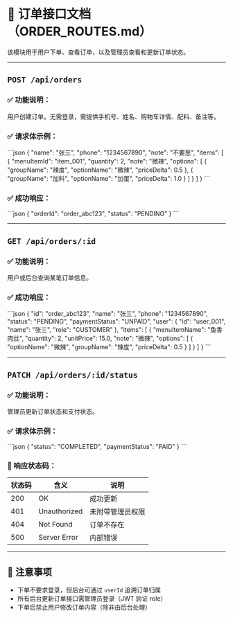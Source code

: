 # 🛒 订单接口文档（ORDER_ROUTES.md）

该模块用于用户下单、查看订单，以及管理员查看和更新订单状态。

---

## `POST /api/orders`

### ✅ 功能说明：
用户创建订单。无需登录，需提供手机号、姓名、购物车详情、配料、备注等。

### ✅ 请求体示例：
\`\`\`json
{
  "name": "张三",
  "phone": "1234567890",
  "note": "不要葱",
  "items": [
    {
      "menuItemId": "item_001",
      "quantity": 2,
      "note": "微辣",
      "options": [
        { "groupName": "辣度", "optionName": "微辣", "priceDelta": 0.5 },
        { "groupName": "加料", "optionName": "加蛋", "priceDelta": 1.0 }
      ]
    }
  ]
}
\`\`\`

### ✅ 成功响应：
\`\`\`json
{
  "orderId": "order_abc123",
  "status": "PENDING"
}
\`\`\`

---

## `GET /api/orders/:id`

### ✅ 功能说明：
用户或后台查询某笔订单信息。

### ✅ 成功响应：
\`\`\`json
{
  "id": "order_abc123",
  "name": "张三",
  "phone": "1234567890",
  "status": "PENDING",
  "paymentStatus": "UNPAID",
  "user": {
    "id": "user_001",
    "name": "张三",
    "role": "CUSTOMER"
  },
  "items": [
    {
      "menuItemName": "鱼香肉丝",
      "quantity": 2,
      "unitPrice": 15.0,
      "note": "微辣",
      "options": [
        { "optionName": "微辣", "groupName": "辣度", "priceDelta": 0.5 }
      ]
    }
  ]
}
\`\`\`

---

## `PATCH /api/orders/:id/status`

### ✅ 功能说明：
管理员更新订单状态和支付状态。

### ✅ 请求体示例：
\`\`\`json
{
  "status": "COMPLETED",
  "paymentStatus": "PAID"
}
\`\`\`

### 🔁 响应状态码：
| 状态码 | 含义         | 说明                |
|--------|--------------|---------------------|
| 200    | OK           | 成功更新            |
| 401    | Unauthorized | 未附带管理员权限     |
| 404    | Not Found    | 订单不存在          |
| 500    | Server Error | 内部错误            |

---

## 📌 注意事项

- 下单不要求登录，但后台可通过 `userId` 追溯订单归属
- 所有后台更新订单接口需管理员登录（JWT 验证 role）
- 下单后禁止用户修改订单内容（除非由后台处理）
